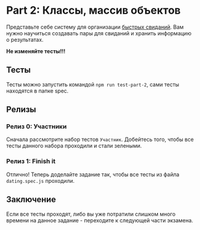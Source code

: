 # Part 2: Классы, массив объектов

Представьте себе систему для организации [быстрых свиданий](https://ru.wikipedia.org/wiki/Speed_dating). 
Вам нужно научиться создавать пары для свиданий и хранить информацию 
о результатах.

**Не изменяйте тесты!!!**

## Тесты

Тесты можно запустить командой `npm run test-part-2`, сами тесты находятся в 
папке spec.

## Релизы
### Релиз 0: Участники

Сначала рассмотрите набор тестов `Участник`. 
Добейтесь того, чтобы все тесты данного набора проходили и стали зелеными.

### Релиз 1:  Finish it

Отлично! Теперь доделайте задание так, чтобы все тесты из файла 
`dating.spec.js` проходили.

## Заключение

Если все тесты проходят, либо вы уже потратили слишком много времени на 
данное задание - переходите к следующей части экзамена.
